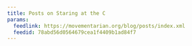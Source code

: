 ```yaml
---
title: Posts on Staring at the C
params:
  feedlink: https://movementarian.org/blog/posts/index.xml
  feedid: 78abd56d0564679cea1f4409b1ad84f7
---
```


